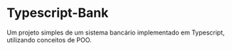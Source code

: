 # Typescript-Bank
Um projeto simples de um sistema bancário implementado em Typescript, utilizando conceitos de POO.
